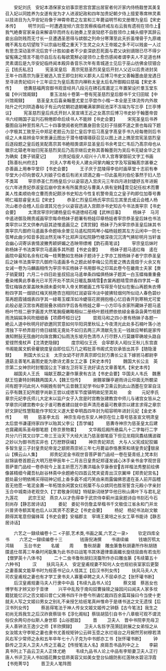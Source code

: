 <!-- { "loadSidebar": true } -->
　　安妃刘氏　安妃本酒保家女初事崇恩宫宫罢出居宦者何沂家内侍杨戬誉其美复召入妃以同姓养为女遂有宠为才人进淑妃政和四年加贵妃朝夕侍上擅爱専席林灵素以技进目为九华安妃肖像于神霄帝君之左宣和三年薨谥明节和文册赠为皇后【宋史本传】
　　明节刘后一时遭遇宠倾六宫忽苦瘵疾临终戒左右云我有遗祝在领巾上我气絶奏官家亲自来解语毕而终左右驰奏上至哀恸悲不自胜领巾上蝇头细字其辞云妾出自防贱而无寸长一旦遭遇圣恩得与嫔御之列命分寒薄至此夭折虽埋骨于九原魂魄不离左右切望陛下以宗庙社稷之重天下生灵之众大王帝姬之多不可以贱妾一人过有思念深动圣怀况后宫千计胜如妾者不少妾深欲忍死面与君父诀别谪限已尽不得少留寃痛之情言不能尽自后左右每欲寛觧必提领巾上愈伤感闻者谓李夫人不足道也林灵素谓后是九华安妃临终闻本殿异香音乐次年有青城道士见后于巫山彷佛金钗钿合云【钱氏私志】
　　宪圣吴皇后　髙宗宪慈圣烈吴皇后开封人父近以后贵进封吴王年十四髙宗为康王被选入宫王即位封和义郡夫人后博习书史又善翰墨由是宠遇日至寻进贵妃绍兴十三年诏立为皇后髙宗内禅称太皇太后名所御殿曰慈福【宋史本传】
　　徳夀慈福两宫御书观音经共八段元在碑石库嘉定三年置架设扵羣玉堂东偏【中兴馆阁録】
　　羣玉法帖十卷第一卷有宪圣慈烈皇后御书千文归田赋【中兴馆阁録】
　　慈圣皇太后喜亲翰墨尤爱兰亭尝作小楷一本全是王体流传内外故陆升之代刘珙造春帖子有云内仗朝初退朝曦满翠屏砚池深不冻端为写兰亭【兰亭博议】
　　宪圣慈烈皇后呉氏开封人吴宣靖王近之女髙宗后博习书史妙于翰墨帝尝书六经赐国子监刋石稍倦即命后续书人不能辨【书史会要】
　　宋宪圣皇后书养蚕图自浴种至剪帛凡二十四事使阅者宛然置身田舎见妇子拮据不遑之景也每段下题小字极其工致至元中郑足老题云为显仁皇后字后习髙皇字髙皇手书九经每倦则后书续之人未易辨金华宋景濓云图出于潜令楼璹璹获召见以图上进上擕至宫宪圣慈烈皇后逐段题之皇后姓吴配髙宗其书絶相类谓非显圣皇后书余考显仁韦后乃髙宗母也从徽宗北辕老年始归宪圣慈烈吴后乃高宗继后史称其善翰墨则为吴后书无疑金华之言为确矣【庚子销夏记】
　　刘贵妃临安人绍兴十八年入宫専掌御前文字工书画【陈善杭州府志】
　　刘夫人字希号夫人建炎间掌内翰文字及写宸翰髙宗甚眷之亦善画上用奉华堂印【书史会要】
　　王子庆于昆陵得李伯时画草堂十志前有奉华堂大小印向曽収入刘娘子位者后有闭关颂酒之裔一印此虽用刘伯伦事然于妇人恐不类耳
　　寜宗恭圣仁烈杨皇后少以姿容选入宫庆元三年四月进封婕妤五年进婉仪六年进贵妃恭淑皇后崩中宫未有所属贵妃与曹美人俱有宠韩胄见妃任权术而曹美人性柔顺劝帝立曹而贵妃颇渉书史知古今性复机警帝竟立之皇子昀即位加尊号夀明仁福慈睿皇太后【宋史】
　　恭圣仁烈皇后杨氏寜宗后忘其里氏或云会稽人杨次山者亦会稽人后自谓其兄也少以姿容选进入宫颇渉书史知古今书法类寜宗【书史会要】
　　太清宫寜宗时建杨皇后书道徳经石幢【武林旧事】
　　杨妹子　马河中逺进御及赐贵戚画寜宗每命杨妹子题署有杨娃印章杨娃者寜宗恭圣皇后妹也书法类寜宗以艺文供奉内庭其迹惟逺画见之【清赏録】杨妹子乃宋寜宗恭圣皇后妹其书类寜宗凡御府马逺画多命题咏余曽见马逺松院鸣琴小幅杨娃题其左方云闲中一防七弦琴此曲少知音多因淡然无味不比郑声淫松院静竹楼深夜沉沉清气拂轸明月当轩谁会幽心词寄诉衷情波撇秀颖妍媚之态映带缥缃【韵石斋笔谈】
　　寜宗皇后妹时称杨妹子书法类寜宗马逺画多其所题【书史会要】
　　杨妹子题马逺红梅　逺在画院中最知名余有红梅一枝菁艶如生杨妹子题诗于上字亦工按杨妹子者宁宗恭圣皇后之妹书法类寜宗凡御府马逺画多令之题此帧李梅公见而爱之擕去竟燬于火余又有女诫一卷为马麟画相传为寜宗书实杨妹子书用御书之印耳此卷今在畿南士夫家【庚子销夏録】六月二十四日赴鉴叔招出马逺单条四幅俱杨妹子题其一白玉蝶梅重重叠叠染缃黄此季春光已半芳开处不禁风日暖乱飘晴雪衣裳再题晴雪烘香四字其一着雪红梅铢衣翠盖映朱顔未委何年入帝关黙被画工传写得至今犹似在衡山再题朱衣傅粉四字其一烟锁红梅天桃艳杏岂相同红润姿容冷淡中披拂轻烟何所似动人春色碧纱笼再题霞铺烟表四字其一緑蕚玉蝶浑如冷蜨宿花房拥抱檀心忆旧香开到寒稍尤可爱此般必是汉宫妆再题层叠氷绡四字后各有杨娃之章一小方印与余家所藏妹子题马逺杨叶竹枝二册字画差大然笔腕瘦嫩略相似二册杨叶题线撚依依緑金垂袅袅黄竹枝题雨洗娟娟净风吹细细香【项鼎呼桓日记】
　　尝观马和之四小景有杨妹子各题一絶云人道中秋明月好欲邀同赏意如何华阳洞里秋坛上今夜清光此处多石楠叶落小池清独下平桥弄扇行倚日緑隂无覔处不如归去两三声清献先生无一钱故应琴鹤是家传谯知黙鼔无弦曲时向珠宫舞幻仙雨洗东坡月色清市人行尽野人行莫嫌荦确坡头路自爱铿然曵杖声【沈清吏隐録】
　　度宗昭仪王氏　会寜郡夫人昭仪王秋儿东宫直书阁能属文鹤骨癯貌度皇自即位后万几之暇批荅书阁式克钦承皆出其手【随隐漫録】
　　荆国大长公主　太宗女幼不好弄真宗即位封万夀长公主下嫁驸马都尉李遵勗主善笔札喜图史能为歌诗尤善女工之事【宋史本传】
　　魏国大长公主　英宗第二女神宗时封蜀国公主下嫁左卫将军王诜好读古文章善笔札【宋史本传】
　　越国夫人王氏　端献王頵之妻作篆隶有古法【书史会要】华国夫人韦氏　魏惠献王恺妻特封韩魏两国夫人【魏王恺传】
　　谢翺翠鏁亭避雨诗云仰面无所覩梁间有题字问此何人书婉娩有弱气云昔魏王妃学书似李卫乘云到此山洒墨在空翠自注云亭有魏王妃所题字尚新王尝以成徳军节度镇明故妃至其处
　　金
　　元妃李氏　章宗元妃李氏师儿大定末以监户女子入宫是时宫教张建教宫中师儿与诸宫女皆从之学章宗问建宫教中女子谁可教者建曰就中音声清亮者最可教章宗以建言求得之章宗好文辞妃性慧黠能作字知文义遂大爱幸明昌四年封为昭容明年进封元妃【金史本传】
　　明
　　慈圣李太后　神宗生母也东安人神宗在位上尊号慈圣宣文明肃皇太后尝书谦谨持家四字以贻其父李公【吾学编】
　　慈夀寺神宗为慈圣皇太后建也寳藏阁系圣母御笔题【帝京景物畧】
　　文华殿后殿所悬扁凡十二字每行二字共分六行其文曰学二帝三王治天下大经大法乃慈圣御笔臣下但见龙翔凤翥结搆波磔之妙以为御书而实非也【万厯野获编】
　　神宗贵妃郑氏　大与人父宪成妃狡媚多智生皇三子封皇贵妃帝宠之颛房燕崇祯三年七月薨谥恭恪惠荣和靖皇贵妃银泉山【横云山人集】
　　郑贵妃泥金书观世音菩萨普门品经一卷在甆青纸上梵本刻丝锦装卷首题云大明万厯甲辰年十二月吉日皇贵妃郑谨发诚心沐手亲书金字观世音菩萨普门品经一卷恭祝今上圣主祈愿万万夀洪福永亨康泰安吉祥楷法秀整前绘佛像甚精细今藏吾杭赵谷林斋中余题絶句四首云梵夹瓷青出汉京翼坤【郑贵妃宫名】题处最分明依稀买得砚神记纸上香多蠧不成巧笑由来雨露偏佛恩遣在圣人前开函稽首无他愿一笔泥金夀一年柘馆余闲罢女红祝厘不与众嫔同也胜宻誓含元殿小字亲封玉合中城南诗老观空久【丁君敬身同赋】特赋新词继梦华他日秋山黄叶下与君礼足九莲花
　　武宗王妃　燕京人以才色得幸于武宗侍幸蓟州温泉题诗自书刻石今石刻尚存【静志居诗话】
　　娄妃　娄妃书仿詹孟举楷书千文极佳江省永和门并龙兴普贤寺额其笔也后人以其贤不忍更之【书史会要】
　　杨妃　杨妃书法赵文敏颇得其笔意但偏锋耳【书史会要】安福郡主　寜靖王奠培之长女工草书能诗【静志居诗话】

　　六艺之一録续编卷十二
<子部,艺术类,书画之属,六艺之一录>
　　钦定四库全书
　　六艺之一録续编卷十三　　　　钱唐倪涛撰
　　书谱续编
　　钱塘厉鹗太鸿辑
　　玉台书史
　　名媛
　　周
　　鲁秋胡妻　雕虫篆鲁秋胡妻所作秋胡随牒逺仕荏苒三年桑时闲翫集为此书亦曰战笔书其体遒律埀画纎长旋绕屈曲有若虫形【僧梦英十八体书】
　　二十二虫书鲁秋胡妇浣蚕所作亦曰雕虫篆【韦续纂五十六种书】
　　汉
　　扶风马夫人　安定皇甫规妻不知何人女也规初丧室家后更娶之妻善属文能草书时为规荅书记众人怪其工【后汉书列女传】
　　扶风马夫人大司农皇甫规之妻也有才学工隶书夫人寡董卓聘之夫人不屈卓杀之【张怀瓘书断】
　　后汉皇甫规妻马夫人行隶中中品【韦续九品书人论】
　　蔡文姬　蔡邕女也博学有才辨又妙于音律
　　兴平中乱殁于南匃奴曹操赎之操因问曰闻夫人家多坟籍犹能忆识之否文姬曰昔亡父赐书四千许卷今所诵忆裁四百余篇耳操曰今当使十吏就夫人写之文姬曰男女之别礼不亲授乞给纸笔真艸惟命于是缮书送之文无遗悮【后汉书列女传】
　　蔡邕得笔法于神人传女文姬文姬传之钟繇【古今笔法】我生之初尚无爲我生之后汉祚衰蔡琰书【淳化阁帖】蔡琰胡笳引自书十八章极可观不谓流俗仅余两句亦似斯人身世耶【山谷题跋】
　　晋
　　卫夫人　晋中书院李充母卫夫人善钟法王逸少之师【羊欣撰録】
　　卫夫人名铄字茂漪廷尉展之女弟恒之从女汝隂太守李矩之妻也隶书尤善规矩钟公云碎玉壶之氷烂瑶台之月婉然芳树穆若清风右军少常师之永和五年卒年七十八子克为中书郎亦工书【张怀瓘书断】
　　钟繇传之卫夫人卫夫人传之王羲之【传授笔法人名】庾肩吾书品列中之上
　　李嗣真书列上下品云卫夫人正体尤絶
　　韦续九品书人论上中品有李矩妻卫夫人正行唐人书评卫夫人书如插花舞女低昻美容又如美女登台仙娥防影红莲映水碧沼浮霞【书苑菁华】
　　晋卫夫人笔阵图
